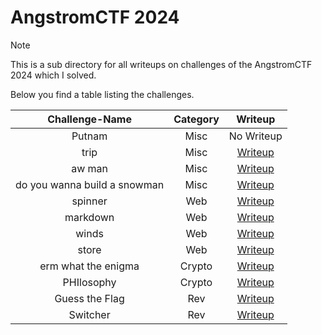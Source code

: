 # AngstromCTF 2024

> [!Note]
> This is a sub directory for all writeups on challenges of the AngstromCTF 2024 which I solved.
>
> Below you find a table listing the challenges.
> 
> | Challenge-Name | Category | Writeup |
> | :------------: | :------: | :-----: |
> | Putnam | Misc | No Writeup |
> | trip | Misc | [Writeup](https://github.com/Aryt3/writeups/tree/main/jeopardy_ctfs/2024/angstrom_ctf_2024/trip) |
> | aw man | Misc | [Writeup](https://github.com/Aryt3/writeups/tree/main/jeopardy_ctfs/2024/angstrom_ctf_2024/aw_man) |
> | do you wanna build a snowman | Misc | [Writeup](https://github.com/Aryt3/writeups/tree/main/jeopardy_ctfs/2024/angstrom_ctf_2024/do_you_wanna_build_a_snowman) |
> | spinner | Web | [Writeup](https://github.com/Aryt3/writeups/tree/main/jeopardy_ctfs/2024/angstrom_ctf_2024/spinner) |
> | markdown | Web | [Writeup](https://github.com/Aryt3/writeups/tree/main/jeopardy_ctfs/2024/angstrom_ctf_2024/markdown) |
> | winds | Web | [Writeup](https://github.com/Aryt3/writeups/tree/main/jeopardy_ctfs/2024/angstrom_ctf_2024/winds) |
> | store | Web | [Writeup](https://github.com/Aryt3/writeups/tree/main/jeopardy_ctfs/2024/angstrom_ctf_2024/store) |
> | erm what the enigma | Crypto | [Writeup](https://github.com/Aryt3/writeups/tree/main/jeopardy_ctfs/2024/angstrom_ctf_2024/erm_what_the_enigma) |
> | PHIlosophy | Crypto | [Writeup](https://github.com/Aryt3/writeups/tree/main/jeopardy_ctfs/2024/angstrom_ctf_2024/PHIlosophy) |
> | Guess the Flag | Rev | [Writeup](https://github.com/Aryt3/writeups/tree/main/jeopardy_ctfs/2024/angstrom_ctf_2024/guess_the_flag) |
> | Switcher | Rev | [Writeup](https://github.com/Aryt3/writeups/tree/main/jeopardy_ctfs/2024/angstrom_ctf_2024/switcher) |